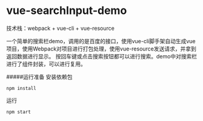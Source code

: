 # vue-searchInput-demo

技术栈：webpack + vue-cli + vue-resource

一个简单的搜索栏demo，调用的是百度的接口，使用vue-cli脚手架自动生成vue项目，使用Webpack对项目进行打包处理，使用vue-resource发送请求，并拿到返回数据进行显示。
按回车键或点击搜索按钮都可以进行搜索。demo中对搜索栏进行了组件封装，可以进行复用。

#####运行准备
安装依赖包
```
npm install
```

运行
```
npm start
```
